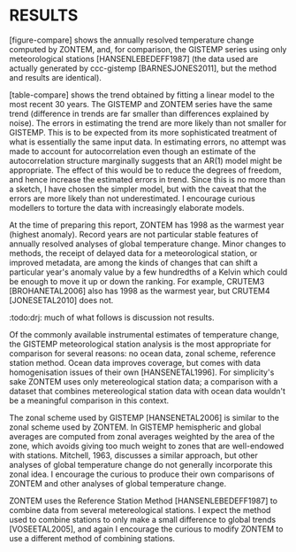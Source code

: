 # RESULTS

[figure-compare] shows the annually resolved temperature change
computed by ZONTEM, and, for comparison, the GISTEMP series using
only meteorological stations [HANSENLEBEDEFF1987] (the data used
are actually generated by ccc-gistemp [BARNESJONES2011], but the
method and results are identical).

[table-compare] shows the trend obtained by fitting a linear
model to the most recent 30 years. The GISTEMP and ZONTEM
series have the same trend (difference in trends are far smaller
than differences explained by noise).
The errors in estimating the trend are more likely than
not smaller for GISTEMP. This is to be expected from its more
sophisticated treatment of what is essentially the same input
data. In estimating errors, no attempt was made to account for
autocorrelation even though an estimate of the autocorrelation
structure marginally suggests that an AR(1) model might be
appropriate. The effect of this would be to reduce the degrees of
freedom, and hence increase the estimated errors in trend.  Since this
is no more than a sketch, I have chosen the simpler model, but
with the caveat that the errors are more likely than not
underestimated. I encourage curious modellers to torture the
data with increasingly elaborate models.

At the time of preparing this report, ZONTEM has 1998 as the
warmest year (highest anomaly). Record years are not particular
stable features of annually resolved analyses of global
temperature change. Minor changes to methods, the receipt of
delayed data for a meteorological station, or improved metadata,
are among the kinds of changes that can shift a particular
year's anomaly value by a few hundredths of a Kelvin which could
be enough to move it up or down the ranking.
For example, CRUTEM3 [BROHANETAL2006] also has 1998 as the
warmest year, but CRUTEM4 [JONESETAL2010] does not.

:todo:drj: much of what follows is discussion not results.

Of the commonly available instrumental estimates of temperature change,
the GISTEMP meteorological station analysis is the most appropriate for
comparison for several reasons: no ocean data, zonal scheme, reference
station method. Ocean data improves coverage, but comes with
data homogenisation issues of their own [HANSENETAL1996].
For simplicity's sake ZONTEM uses only
metereological station data; a comparison with a dataset that
combines metereological station data with ocean data wouldn't be
a meaningful comparison in this context.

The zonal scheme used by GISTEMP [HANSENETAL2006] is similar to
the zonal scheme used by ZONTEM. In GISTEMP hemispheric and
global averages are computed from zonal averages weighted by the
area of the zone, which avoids giving too much weight to zones
that are well-endowed with stations. Mitchell, 1963, discusses a
similar approach, but other analyses of global temperature
change do not generally incorporate this zonal idea. I encourage
the curious to produce their own comparisons of ZONTEM and other
analyses of global temperature change.

ZONTEM uses the Reference Station
Method [HANSENLEBEDEFF1987] to combine data from several
metereological stations. I expect the method used to combine stations
to only make a small difference to global trends [VOSEETAL2005],
and again I encourage the curious to modify ZONTEM to use a
different method of combining stations.
